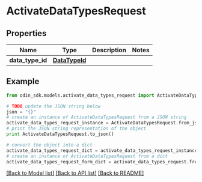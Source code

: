 # ActivateDataTypesRequest


## Properties

Name | Type | Description | Notes
------------ | ------------- | ------------- | -------------
**data_type_id** | [**DataTypeId**](DataTypeId.md) |  | 

## Example

```python
from odin_sdk.models.activate_data_types_request import ActivateDataTypesRequest

# TODO update the JSON string below
json = "{}"
# create an instance of ActivateDataTypesRequest from a JSON string
activate_data_types_request_instance = ActivateDataTypesRequest.from_json(json)
# print the JSON string representation of the object
print ActivateDataTypesRequest.to_json()

# convert the object into a dict
activate_data_types_request_dict = activate_data_types_request_instance.to_dict()
# create an instance of ActivateDataTypesRequest from a dict
activate_data_types_request_form_dict = activate_data_types_request.from_dict(activate_data_types_request_dict)
```
[[Back to Model list]](../README.md#documentation-for-models) [[Back to API list]](../README.md#documentation-for-api-endpoints) [[Back to README]](../README.md)


